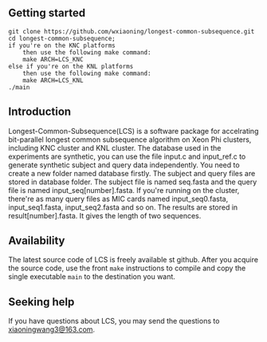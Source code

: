 ## Getting started

	git clone https://github.com/wxiaoning/longest-common-subsequence.git
	cd longest-common-subsequence;
	if you're on the KNC platforms
		then use the following make command:
		make ARCH=LCS_KNC
	else if you're on the KNL platforms
		then use the following make command:
		make ARCH=LCS_KNL
	./main

## Introduction

Longest-Common-Subsequence(LCS) is a software package for accelrating bit-parallel longest common subsequence algorithm on Xeon Phi clusters, including KNC cluster and KNL cluster. The database used in the experiments are synthetic, you can use the file input.c and input_ref.c to generate synthetic subject and query data independently. You need to create a new folder named database firstly. The subject and query files are stored in database folder. The subject file is named seq.fasta and the query file is named input_seq[number].fasta. If you're running on the cluster, there're as many query files as MIC cards named input_seq0.fasta, input_seq1.fasta, input_seq2.fasta and so on. The results are stored in result[number].fasta. It gives the length of two sequences.

## Availability

The latest source code of LCS is freely available st github. After you acquire the source code, use the front `make` instructions to compile and copy the single executable `main` to the destination you want.

## Seeking help

If you have questions about LCS, you may send the questions to xiaoningwang3@163.com.
